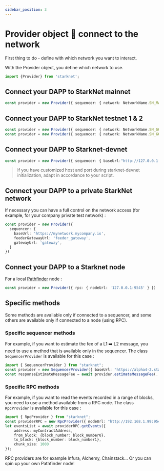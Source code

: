 ```yaml
---
sidebar_position: 3
---
```


# Provider object 🔌 connect to the network

First thing to do - define with which network you want to interact.

With the Provider object, you define which network to use.

```typescript
import {Provider} from 'starknet';
```

## Connect your DAPP to StarkNet mainnet

```typescript
const provider = new Provider({ sequencer: { network: NetworkName.SN_MAIN } })
```

## Connect your DAPP to StarkNet testnet 1 & 2

```typescript
const provider = new Provider({ sequencer: { network: NetworkName.SN_GOERLI } }) // for testnet 1
const provider = new Provider({ sequencer: { network: NetworkName.SN_GOERLI2 } })  // for testnet 2
```

## Connect your DAPP to Starknet-devnet

```typescript
const provider = new Provider({ sequencer: { baseUrl:"http://127.0.0.1:5050"} });
```

> If you have customized host and port during starknet-devnet initialization, adapt in accordance to your script.

## Connect your DAPP to a private StarkNet network

If necessary you can have a full control on the network access (for example, for your company private test network) :

```typescript
const provider = new Provider({
  sequencer: {
    baseUrl: 'https://mynetwork.mycompany.io',
    feederGatewayUrl: 'feeder_gateway',
    gatewayUrl: 'gateway',
  }
})
```

## Connect your DAPP to a Starknet node

For a local [Pathfinder](https://github.com/eqlabs/pathfinder) node :

```typescript
const provider = new Provider({ rpc: { nodeUrl: '127.0.0.1:9545' } })
```

## Specific methods

Some methods are available only if connected to a sequencer, and some others are available only if connected to a node (using RPC).

### Specific sequencer methods

For example, if you want to estimate the fee of a L1 ➡️ L2 message, you need to use a method that is available only in the sequencer. The class `SequencerProvider` is available for this case :

```typescript
import { SequencerProvider } from "starknet";
const provider = new SequencerProvider({ baseUrl: "https://alpha4-2.starknet.io" }); // for testnet 2
const responseEstimateMessageFee = await provider.estimateMessageFee(.....)
```

### Specific RPC methods

For example, if you want to read the events recorded in a range of blocks, you need to use a method available from a RPC node. The class `RpcProvider` is available for this case :

```typescript
import { RpcProvider } from "starknet";
const providerRPC = new RpcProvider({ nodeUrl: "http://192.168.1.99:9545" }); // for a pathfinder node located in a PC in the local network
let eventsList = await providerRPC.getEvents({
    address: myContractAddress,
    from_block: {block_number: block_number0},
    to_block: {block_number: block_number1},
    chunk_size: 1000
});
```

RPC providers are for example Infura, Alchemy, Chainstack... Or you can spin up your own Pathfinder node!
